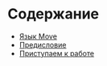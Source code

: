 # Содержание

- [Язык Move](README.md)
- [Предисловие](introduction/foreword.md)
- [Приступаем к работе](introduction/getting-started.md)

<!-- - [Types with Abilities](advanced-topics/abilities/README.md)
    - [Copy and Drop](advanced-topics/abilities/copy-and-drop.md)
    - [Key and Store](advanced-topics/abilities/key-and-store.md) -->
